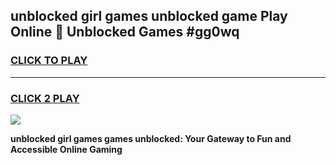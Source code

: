 
## unblocked girl games unblocked game Play Online 👋 Unblocked Games #gg0wq
<h3>
<a href="https://premium.freeplayer.one?title=unblocked_girl_games&ref=21F">CLICK TO PLAY</a></h3>
<hr>

<h3>
<a href="https://premium.freeplayer.one?title=unblocked_girl_games&ref=21F">CLICK 2 PLAY</a>
  
</h3>

<a href="https://premium.freeplayer.one?title=unblocked_girl_games&ref=21F/"><img src="https://clearcache.store/games.png"></a>


**unblocked girl games games unblocked: Your Gateway to Fun and Accessible Online Gaming**
